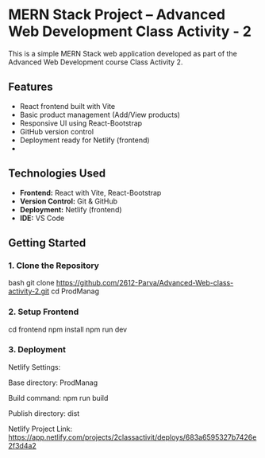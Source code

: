 # MERN Stack Project – Advanced Web Development Class Activity - 2

This is a simple MERN Stack web application developed as part of the Advanced Web Development course Class Activity 2.


## Features

- React frontend built with Vite
- Basic product management (Add/View products)
- Responsive UI using React-Bootstrap
- GitHub version control
- Deployment ready for Netlify (frontend)
- 

## Technologies Used

- **Frontend:** React with Vite, React-Bootstrap  
- **Version Control:** Git & GitHub  
- **Deployment:** Netlify (frontend)
- **IDE:** VS Code  


## Getting Started

### 1. Clone the Repository

bash
git clone https://github.com/2612-Parva/Advanced-Web-class-activity-2.git
cd ProdManag

### 2. Setup Frontend

cd frontend
npm install
npm run dev

### 3. Deployment

Netlify Settings:

Base directory: ProdManag

Build command: npm run build

Publish directory: dist

Netlify Project Link: https://app.netlify.com/projects/2classactivit/deploys/683a6595327b7426e2f3d4a2
